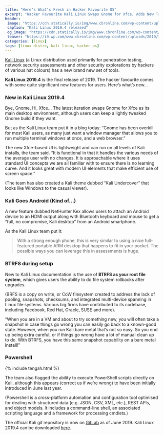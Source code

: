```yaml
---
title: "Here's What's Fresh in Hacker Favourite OS"
excerpt: "Hacker Favourite Kali Linux Swaps Gnome for Xfce, Adds New Tricks"
header:
 image: "https://cdn.statically.io/img/www.cbronline.com/wp-content/uploads/2019/11/kali-linux.png"
 caption: "Kali Linux 2019.4 released"
 og_image: "https://cdn.statically.io/img/www.cbronline.com/wp-content/uploads/2019/11/kali-linux.png"
 teaser: "https://i0.wp.com/www.cbronline.com/wp-content/uploads/2019/11/kali-linux.png?resize=320,170"
categories: [linux]
tags: [linux distro, kali linux, hacker os]
---
```

[Kali Linux](/linux/whats-fresh-in-kali-linux-2019-4/) (a Linux distribution used primarily for penetration testing, network security assessments and other security explorations by hackers of various hat colours) has a new brand new set of tools.

**Kali Linux 2019.4** is the final release of 2019. The hacker favourite comes with some quite significant new features for users. Here’s what’s new…

### New in Kali Linux 2019.4

Bye, Gnome, Hi, Xfce…
The latest iteration swaps Gnome for Xfce as its main desktop environment, although users can keep a lightly tweaked Gnome build if they want.

But as the Kali Linux team put it in a blog today: “Gnome has been overkill for most Kali users, as many just want a window manager that allows you to run multiple terminal windows at once, and a web browser.”

The new Xfce-based UI  is lightweight and can run on all levels of Kali installs, the team said. “It is functional in that it handles the various needs of the average user with no changes. It is approachable where it uses standard UI concepts we are all familiar with to ensure there is no learning curve. And it looks great with modern UI elements that make efficient use of screen space.”

(The team has also created a Kali theme dubbed “Kali Undercover” that looks like Windows to the casual viewer).

### Kali Goes Android (Kind of…)

A new feature dubbed NetHunter Kex allows users to attach an Android device to an HDMI output along with Bluetooth keyboard and mouse to get a “full, no compromise, Kali desktop” from an Android smartphone.

As the Kali Linux team put it:
> With a strong enough phone, this is very similar to using a nice full-featured portable ARM desktop that happens to fit in your pocket. The possible ways you can leverage this in assessments is huge.

### BTRFS during setup

New to Kali Linux documentation is the use of **BTRFS as your root file system**, which gives users the ability to do file system rollbacks after upgrades.

(BRFS is a copy on write, or CoW filesystem created to address the lack of pooling, snapshots, checksums, and integrated multi-device spanning in Linux file systems. Various big firms have contributed to its codebase, including Facebook, Red Hat, Oracle, SUSE and more).

“When you are in a VM and about to try something new, you will often take a snapshot in case things go wrong you can easily go back to a known-good state. However, when you run Kali bare metal that’s not so easy. So you end up being extra careful, or if things go wrong have a lot of manual clean up to do. With BTRFS, you have this same snapshot capability on a bare metal install!”

### Powershell

{% include tengah.html %}

The team also flagged the ability to execute PowerShell scripts directly on Kali, although this appears (correct us if we’re wrong) to have been initially introduced in June last year.

(Powershell is a cross-platform automation and configuration tool optimised for dealing with structured data (e.g. JSON, CSV, XML, etc.), REST APIs, and object models. It includes a command-line shell, an associated scripting language and a framework for processing cmdlets.)

The official Kali git repository is now on [GitLab](https://gitlab.com/kalilinux) as of June 2019. Kali Linux 2019.4 can be downloaded [here](https://www.kali.org/downloads/).
